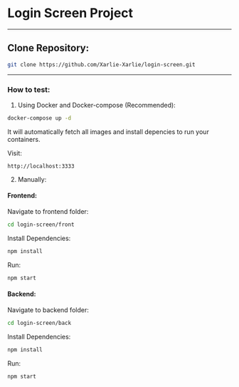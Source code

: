 # Login Screen Project

---

## Clone Repository:
```bash
git clone https://github.com/Xarlie-Xarlie/login-screen.git
```

---

### How to test:


1. Using Docker and Docker-compose (Recommended):

```bash
docker-compose up -d
```

It will automatically fetch all images and install depencies to run your containers.

Visit:

```
http://localhost:3333
```

2. Manually:

#### Frontend:

Navigate to frontend folder:

```bash
cd login-screen/front
```

Install Dependencies:

```bash
npm install
```

Run: 

```bash
npm start
```

#### Backend:

Navigate to backend folder:

```bash
cd login-screen/back
```

Install Dependencies:

```bash
npm install
```

Run: 

```bash
npm start
```
